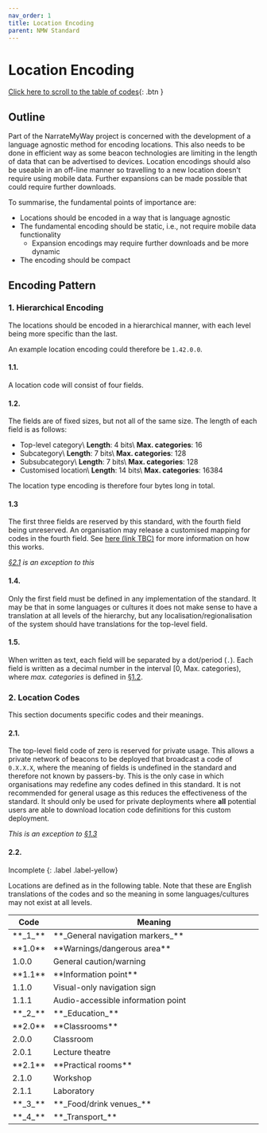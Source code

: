 ```yaml
---
nav_order: 1
title: Location Encoding
parent: NMW Standard
---
```


<script src="https://code.jquery.com/jquery-3.5.1.min.js" integrity="sha256-9/aliU8dGd2tb6OSsuzixeV4y/faTqgFtohetphbbj0=" crossorigin="anonymous"></script>
<link rel="stylesheet" type="text/css" href="https://cdn.datatables.net/1.10.23/css/jquery.dataTables.min.css">
<script type="text/javascript" charset="utf8" src="https://cdn.datatables.net/1.10.23/js/jquery.dataTables.min.js"></script>

# Location Encoding

[Click here to scroll to the table of codes](#22){: .btn }

## Outline

Part of the NarrateMyWay project is concerned with the development of a language agnostic method for encoding locations. This also needs to be done in efficient way as some beacon technologies are limiting in the length of data that can be advertised to devices. Location encodings should also be useable in an off-line manner so travelling to a new location doesn't require using mobile data. Further expansions can be made possible that could require further downloads.

To summarise, the fundamental points of importance are:

- Locations should be encoded in a way that is language agnostic
- The fundamental encoding should be static, i.e., not require mobile data functionality
  - Expansion encodings may require further downloads and be more dynamic
- The encoding should be compact

## Encoding Pattern

### 1. Hierarchical Encoding

The locations should be encoded in a hierarchical manner, with each level being more specific than the last.

An example location encoding could therefore be `1.42.0.0`.

#### 1.1.

A location code will consist of four fields.

#### 1.2.

The fields are of fixed sizes, but not all of the same size. The length of each field is as follows:

- Top-level category\\
    **Length**: 4 bits\\
    **Max. categories**: 16
- Subcategory\\
    **Length**: 7 bits\\
    **Max. categories**: 128
- Subsubcategory\\
    **Length**: 7 bits\\
    **Max. categories**: 128
- Customised location\\
    **Length**: 14 bits\\
    **Max. categories**: 16384


The location type encoding is therefore four bytes long in total.

#### 1.3

The first three fields are reserved by this standard, with the fourth field being unreserved. An organisation may release a customised mapping for codes in the fourth field. See [here (link TBC)]() for more information on how this works.

_[§2.1](21) is an exception to this_

#### 1.4.

Only the first field must be defined in any implementation of the standard. It may be that in some languages or cultures it does not make sense to have a translation at all levels of the hierarchy, but any localisation/regionalisation of the system should have translations for the top-level field.

#### 1.5.

When written as text, each field will be separated by a dot/period (`.`). Each field is written as a decimal number in the interval [0, Max. categories), where *max. categories* is defined in [§1.2](12).

### 2. Location Codes

This section documents specific codes and their meanings.

#### 2.1.

The top-level field code of zero is reserved for private usage. This allows a private network of beacons to be deployed that broadcast a code of `0.X.X.X`, where the meaning of fields is undefined in the standard and therefore not known by passers-by. This is the only case in which organisations may redefine any codes defined in this standard. It is not recommended for general usage as this reduces the effectiveness of the standard. It should only be used for private deployments where **all** potential users are able to download location code definitions for this custom deployment.

_This is an exception to [§1.3](#13)_

#### 2.2.

Incomplete
{: .label .label-yellow}

Locations are defined as in the following table. Note that these are English translations of the codes and so the meaning in some languages/cultures may not exist at all levels.

<table class="display">
<colgroup>
<col width="10%" />
<col width="90%" />
</colgroup>

<thead>
  <tr class="header">
    <th>Code</th>
    <th>Meaning</th>
  </tr>
</thead>

<tbody>
  <tr>
    <td markdown="span">**_1_**</td>
    <td markdown="span">**_General navigation markers_**</td>
  </tr>
  <tr>
    <td markdown="span">**1.0**</td>
    <td markdown="span">**Warnings/dangerous area**</td>
  </tr>
  <tr>
    <td markdown="span">1.0.0</td>
    <td markdown="span">General caution/warning</td>
  </tr>
  <tr>
    <td markdown="span">**1.1**</td>
    <td markdown="span">**Information point**</td>
  </tr>
  <tr>
    <td markdown="span">1.1.0</td>
    <td markdown="span">Visual-only navigation sign</td>
  </tr>
  <tr>
    <td markdown="span">1.1.1</td>
    <td markdown="span">Audio-accessible information point</td>
  </tr>
  <tr>
    <td markdown="span">**_2_**</td>
    <td markdown="span">**_Education_**</td>
  </tr>
  <tr>
    <td markdown="span">**2.0**</td>
    <td markdown="span">**Classrooms**</td>
  </tr>
  <tr>
    <td markdown="span">2.0.0</td>
    <td markdown="span">Classroom</td>
  </tr>
  <tr>
    <td markdown="span">2.0.1</td>
    <td markdown="span">Lecture theatre</td>
  </tr>
  <tr>
    <td markdown="span">**2.1**</td>
    <td markdown="span">**Practical rooms**</td>
  </tr>
  <tr>
    <td markdown="span">2.1.0</td>
    <td markdown="span">Workshop</td>
  </tr>
  <tr>
    <td markdown="span">2.1.1</td>
    <td markdown="span">Laboratory</td>
  </tr>
  <tr>
    <td markdown="span">**_3_**</td>
    <td markdown="span">**_Food/drink venues_**</td>
  </tr>
  <tr>
    <td markdown="span">**_4_**</td>
    <td markdown="span">**_Transport_**</td>
  </tr>
</tbody>
</table>

<script type="text/javascript">
$(document).ready( function () {
    $('table.display').DataTable();
} );
</script>
